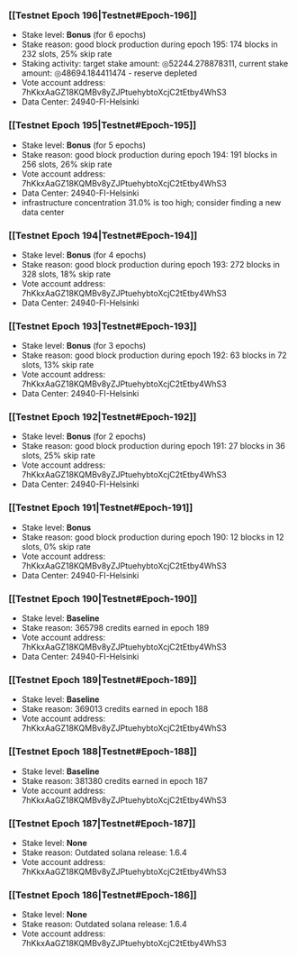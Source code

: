 ### [[Testnet Epoch 196|Testnet#Epoch-196]]
* Stake level: **Bonus** (for 6 epochs)
* Stake reason: good block production during epoch 195: 174 blocks in 232 slots, 25% skip rate
* Staking activity: target stake amount: ◎52244.278878311, current stake amount: ◎48694.184411474 - reserve depleted
* Vote account address: 7hKkxAaGZ18KQMBv8yZJPtuehybtoXcjC2tEtby4WhS3
* Data Center: 24940-FI-Helsinki
### [[Testnet Epoch 195|Testnet#Epoch-195]]
* Stake level: **Bonus** (for 5 epochs)
* Stake reason: good block production during epoch 194: 191 blocks in 256 slots, 26% skip rate
* Vote account address: 7hKkxAaGZ18KQMBv8yZJPtuehybtoXcjC2tEtby4WhS3
* Data Center: 24940-FI-Helsinki
* infrastructure concentration 31.0% is too high; consider finding a new data center
### [[Testnet Epoch 194|Testnet#Epoch-194]]
* Stake level: **Bonus** (for 4 epochs)
* Stake reason: good block production during epoch 193: 272 blocks in 328 slots, 18% skip rate
* Vote account address: 7hKkxAaGZ18KQMBv8yZJPtuehybtoXcjC2tEtby4WhS3
* Data Center: 24940-FI-Helsinki
### [[Testnet Epoch 193|Testnet#Epoch-193]]
* Stake level: **Bonus** (for 3 epochs)
* Stake reason: good block production during epoch 192: 63 blocks in 72 slots, 13% skip rate
* Vote account address: 7hKkxAaGZ18KQMBv8yZJPtuehybtoXcjC2tEtby4WhS3
* Data Center: 24940-FI-Helsinki
### [[Testnet Epoch 192|Testnet#Epoch-192]]
* Stake level: **Bonus** (for 2 epochs)
* Stake reason: good block production during epoch 191: 27 blocks in 36 slots, 25% skip rate
* Vote account address: 7hKkxAaGZ18KQMBv8yZJPtuehybtoXcjC2tEtby4WhS3
* Data Center: 24940-FI-Helsinki
### [[Testnet Epoch 191|Testnet#Epoch-191]]
* Stake level: **Bonus**
* Stake reason: good block production during epoch 190: 12 blocks in 12 slots, 0% skip rate
* Vote account address: 7hKkxAaGZ18KQMBv8yZJPtuehybtoXcjC2tEtby4WhS3
* Data Center: 24940-FI-Helsinki
### [[Testnet Epoch 190|Testnet#Epoch-190]]
* Stake level: **Baseline**
* Stake reason: 365798 credits earned in epoch 189
* Vote account address: 7hKkxAaGZ18KQMBv8yZJPtuehybtoXcjC2tEtby4WhS3
* Data Center: 24940-FI-Helsinki
### [[Testnet Epoch 189|Testnet#Epoch-189]]
* Stake level: **Baseline**
* Stake reason: 369013 credits earned in epoch 188
* Vote account address: 7hKkxAaGZ18KQMBv8yZJPtuehybtoXcjC2tEtby4WhS3
### [[Testnet Epoch 188|Testnet#Epoch-188]]
* Stake level: **Baseline**
* Stake reason: 381380 credits earned in epoch 187
* Vote account address: 7hKkxAaGZ18KQMBv8yZJPtuehybtoXcjC2tEtby4WhS3
### [[Testnet Epoch 187|Testnet#Epoch-187]]
* Stake level: **None**
* Stake reason: Outdated solana release: 1.6.4
* Vote account address: 7hKkxAaGZ18KQMBv8yZJPtuehybtoXcjC2tEtby4WhS3
### [[Testnet Epoch 186|Testnet#Epoch-186]]
* Stake level: **None**
* Stake reason: Outdated solana release: 1.6.4
* Vote account address: 7hKkxAaGZ18KQMBv8yZJPtuehybtoXcjC2tEtby4WhS3